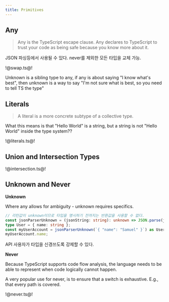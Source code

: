 ```yaml
---
title: Primitives
---
```


## Any

> Any is the TypeScript escape clause. Any declares to TypeScript to trust your code as being safe because you know more about it.

JSON 파싱등에서 사용될 수 있다. never를 제외한 모든 타입을 교체 가능.

!@swap.ts@!

Unknown is a sibling type to any, if any is about saying "I know what's best", then unknown is a way to say "I'm not sure what is best, so you need to tell TS the type"

## Literals

> A literal is a more concrete subtype of a collective type.

What this means is that "Hello World" is a string, but a string is not "Hello World" inside the type system??

!@literals.ts@!

## Union and Intersection Types

!@intersection.ts@!

## Unknown and Never

**Unknown**

Where any allows for ambiguity - unknown requires specifics.

```ts
// 리턴값이 unknown이므로 타입을 명시하기 전까지는 반환값을 사용할 수 없다.
const jsonParserUnknown = (jsonString: string): unknown => JSON.parse(jsonString);
type User = { name: string };
const myUserAccount = jsonParserUnknown(`{ "name": "Samuel" }`) as User;
myUserAccount.name;
```

API 사용자가 타입을 신경쓰도록 강제할 수 있다.

**Never**

Because TypeScript supports code flow analysis, the language needs to be able to represent when code logically cannot happen.

A very popular use for never, is to ensure that a switch is exhaustive. E.g., that every path is covered.

!@never.ts@!
